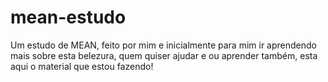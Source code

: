 # mean-estudo
Um estudo de MEAN, feito por mim e inicialmente para mim ir aprendendo mais sobre esta belezura, quem quiser ajudar e ou aprender também, esta aqui o material que estou fazendo!
